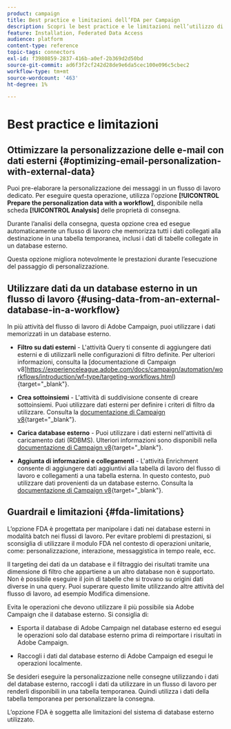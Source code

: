 ```yaml
---
product: campaign
title: Best practice e limitazioni dell’FDA per Campaign
description: Scopri le best practice e le limitazioni nell’utilizzo di un database esterno (FDA)
feature: Installation, Federated Data Access
audience: platform
content-type: reference
topic-tags: connectors
exl-id: f3980859-2837-416b-a0ef-2b369d2d50bd
source-git-commit: ad6f3f2cf242d28de9e6da5cec100e096c5cbec2
workflow-type: tm+mt
source-wordcount: '463'
ht-degree: 1%

---
```


# Best practice e limitazioni



## Ottimizzare la personalizzazione delle e-mail con dati esterni {#optimizing-email-personalization-with-external-data}

Puoi pre-elaborare la personalizzazione dei messaggi in un flusso di lavoro dedicato. Per eseguire questa operazione, utilizza l&#39;opzione **[!UICONTROL Prepare the personalization data with a workflow]**, disponibile nella scheda **[!UICONTROL Analysis]** delle proprietà di consegna.

Durante l’analisi della consegna, questa opzione crea ed esegue automaticamente un flusso di lavoro che memorizza tutti i dati collegati alla destinazione in una tabella temporanea, inclusi i dati di tabelle collegate in un database esterno.

Questa opzione migliora notevolmente le prestazioni durante l’esecuzione del passaggio di personalizzazione.

## Utilizzare dati da un database esterno in un flusso di lavoro {#using-data-from-an-external-database-in-a-workflow}

In più attività del flusso di lavoro di Adobe Campaign, puoi utilizzare i dati memorizzati in un database esterno.

* **Filtro su dati esterni** - L&#39;attività Query ti consente di aggiungere dati esterni e di utilizzarli nelle configurazioni di filtro definite. Per ulteriori informazioni, consulta la [documentazione di Campaign v8]https://experienceleague.adobe.com/docs/campaign/automation/workflows/introduction/wf-type/targeting-workflows.html){target="_blank"}.

* **Crea sottoinsiemi** - L&#39;attività di suddivisione consente di creare sottoinsiemi. Puoi utilizzare dati esterni per definire i criteri di filtro da utilizzare. Consulta la [documentazione di Campaign v8](https://experienceleague.adobe.com/docs/campaign/automation/workflows/wf-activities/targeting-activities/split.html){target="_blank"}.

* **Carica database esterno** - Puoi utilizzare i dati esterni nell&#39;attività di caricamento dati (RDBMS). Ulteriori informazioni sono disponibili nella [documentazione di Campaign v8](https://experienceleague.adobe.com/docs/campaign/automation/workflows/wf-activities/action-activities/data-loading-rdbms.html){target="_blank"}.

* **Aggiunta di informazioni e collegamenti** - L&#39;attività Enrichment consente di aggiungere dati aggiuntivi alla tabella di lavoro del flusso di lavoro e collegamenti a una tabella esterna. In questo contesto, può utilizzare dati provenienti da un database esterno. Consulta la [documentazione di Campaign v8](https://experienceleague.adobe.com/docs/campaign/automation/workflows/wf-activities/targeting-activities/enrichment.html){target="_blank"}.

## Guardrail e limitazioni {#fda-limitations}

L’opzione FDA è progettata per manipolare i dati nei database esterni in modalità batch nei flussi di lavoro. Per evitare problemi di prestazioni, si sconsiglia di utilizzare il modulo FDA nel contesto di operazioni unitarie, come: personalizzazione, interazione, messaggistica in tempo reale, ecc.

Il targeting dei dati da un database e il filtraggio dei risultati tramite una dimensione di filtro che appartiene a un altro database non è supportato. Non è possibile eseguire il join di tabelle che si trovano su origini dati diverse in una query. Puoi superare questo limite utilizzando altre attività del flusso di lavoro, ad esempio Modifica dimensione.

Evita le operazioni che devono utilizzare il più possibile sia Adobe Campaign che il database esterno. Si consiglia di:

* Esporta il database di Adobe Campaign nel database esterno ed esegui le operazioni solo dal database esterno prima di reimportare i risultati in Adobe Campaign.

* Raccogli i dati dal database esterno di Adobe Campaign ed esegui le operazioni localmente.

Se desideri eseguire la personalizzazione nelle consegne utilizzando i dati del database esterno, raccogli i dati da utilizzare in un flusso di lavoro per renderli disponibili in una tabella temporanea. Quindi utilizza i dati della tabella temporanea per personalizzare la consegna.

L’opzione FDA è soggetta alle limitazioni del sistema di database esterno utilizzato.
